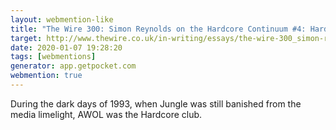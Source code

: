 ```yaml
---
layout: webmention-like
title: "The Wire 300: Simon Reynolds on the Hardcore Continuum #4: Hardstep, Jump Up, Techstep (1996)"
target: http://www.thewire.co.uk/in-writing/essays/the-wire-300_simon-reynolds-on-the-hardcore-continuum_4_hardstep_jump-up_techstep_1996_
date: 2020-01-07 19:28:20
tags: [webmentions]
generator: app.getpocket.com
webmention: true
---
```



During the dark days of 1993, when Jungle was still banished from the media limelight, AWOL was the Hardcore club.




